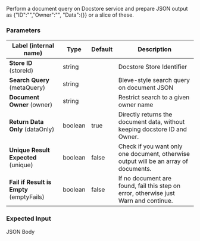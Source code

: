 
 Perform a document query on Docstore service and prepare JSON output as {"ID":"","Owner":"", "Data":{}} or a slice of these.

### Parameters
|Label (internal name)|Type|Default|Description|
|---|---|---|---|
|**Store ID** (storeId)|string|<no value>|Docstore Store Identifier|
|**Search Query** (metaQuery)|string|<no value>|Bleve-style search query on document JSON|
|**Document Owner** (owner)|string|<no value>|Restrict search to a given owner name|
|**Return Data Only** (dataOnly)|boolean|true|Directly returns the document data, without keeping docstore ID and Owner.|
|**Unique Result Expected** (unique)|boolean|false|Check if you want only one document, otherwise output will be an array of documents.|
|**Fail if Result is Empty** (emptyFails)|boolean|false|If no document are found, fail this step on error, otherwise just Warn and continue.|




### Expected Input
JSON Body


